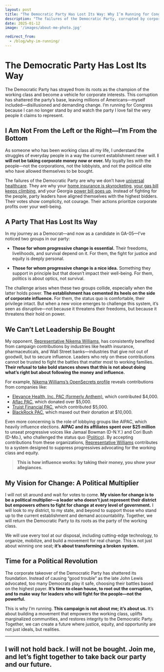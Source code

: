 ```yaml
---
layout: post
title: "The Democratic Party Has Lost Its Way: Why I’m Running for Congress"
description: "The failures of the Democratic Party, corrupted by corporate influence, have pushed me to fight for its return to its roots."
date: 2025-01-12
image: '/images/about-me-photo.jpg'

redirect_from:
  - /blog/why-im-running/
---
```


# The Democratic Party Has Lost Its Way

The Democratic Party has strayed from its roots as the champion of the working class and become a vehicle for corporate interests. This corruption has shattered the party’s base, leaving millions of Americans—myself included—disillusioned and demanding change. I’m running for Congress because I can no longer stand by and watch the party I love fail the very people it claims to represent.

## I Am Not From the Left or the Right—I’m From the Bottom

As someone who has been working class all my life, I understand the struggles of everyday people in a way the current establishment never will. **I will not be taking corporate money now or ever.** My loyalty lies with the people—not the corporations, not the lobbyists, and not the political elite who have allowed themselves to be bought.

The failures of the Democratic Party are why we don’t have [universal healthcare](https://www.fec.gov/data/receipts/?cycle=2024&data_type=processed&committee_id=C00752584&contributor_name=C00197228&two_year_transaction_period=2024&line_number=F3-11C). They are why your [home insurance is skyrocketing](https://www.fec.gov/data/receipts/?cycle=2024&data_type=processed&committee_id=C00752584&contributor_name=C00040253&two_year_transaction_period=2024&line_number=F3-11C), [your gas bill keeps climbing](https://www.fec.gov/data/receipts/?cycle=2024&data_type=processed&committee_id=C00752584&contributor_name=gas&two_year_transaction_period=2024&line_number=F3-11C), and your Georgia [power bill goes up](https://www.fec.gov/data/receipts/?cycle=2024&data_type=processed&committee_id=C00752584&contributor_name=C00119776&two_year_transaction_period=2024&line_number=F3-11C). Instead of fighting for the people, party leaders have aligned themselves with the highest bidders. Their votes show complicity, not courage. Their actions prioritize corporate profits over your well-being.

## A Party That Has Lost Its Way

In my journey as a Democrat—and now as a candidate in GA-05—I’ve noticed two groups in our party:

- **Those for whom progressive change is essential.** Their freedoms, livelihoods, and survival depend on it. For them, the fight for justice and equity is deeply personal.

- **Those for whom progressive change is a nice idea.** Something they support in principle but that doesn’t impact their well-being. For them, politics is about optics, not survival.

The challenge arises when these two groups collide, especially when the latter holds power. **The establishment has cemented its heels on the side of corporate influence.** For them, the status quo is comfortable, their privilege intact. But when a new voice emerges to challenge this system, it’s seen as disruptive—not because it threatens their freedoms, but because it threatens their hold on power.

## We Can’t Let Leadership Be Bought

My opponent, [Representative Nikema Williams](https://www.opensecrets.org/members-of-congress/nikema-williams/summary?cid=N00047361), has consistently benefited from campaign contributions by industries like health insurance, pharmaceuticals, and Wall Street banks—industries that give not out of goodwill, but to secure influence. Leaders who rely on these contributions cannot be trusted to fight the battles that matter most to working families. **Their refusal to take bold stances shows that this is not about doing what’s right but about following the money and influence.**

For example, [Nikema Williams’s OpenSecrets profile](https://www.opensecrets.org/members-of-congress/nikema-williams/summary?cid=N00047361) reveals contributions from companies like:

- [Elevance Health, Inc. PAC (formerly Anthem)](https://www.fec.gov/data/receipts/?cycle=2024&data_type=processed&committee_id=C00752584&contributor_name=C00197228&two_year_transaction_period=2024&line_number=F3-11C), which contributed $4,000.
- [Aflac PAC](https://www.fec.gov/data/receipts/?cycle=2024&data_type=processed&committee_id=C00752584&contributor_name=C00034157&two_year_transaction_period=2024&line_number=F3-11C), which donated over $5,000.
- [Truist Financial PAC](https://www.fec.gov/data/receipts/?cycle=2024&data_type=processed&committee_id=C00752584&contributor_name=C00386524&two_year_transaction_period=2024&line_number=F3-11C), which contributed $5,000.
- [BlackRock PAC](https://www.fec.gov/data/receipts/?cycle=2024&data_type=processed&committee_id=C00752584&contributor_name=C00479246&two_year_transaction_period=2024&line_number=F3-11C), which maxed out their donation at $10,000.

Even more concerning is the role of lobbying groups like AIPAC, which heavily influence elections. **AIPAC and its affiliates spent over $25 million** to unseat progressive voices like Jamaal Bowman (D-N.Y.) and Cori Bush (D-Mo.), who challenged the status quo ([Politico](https://www.politico.com/news/2024/08/13/progressives-aipac-elections-threat-00173709)). By accepting contributions from these organizations, [Representative Williams](https://www.opensecrets.org/members-of-congress/nikema-williams/summary?cid=N00047361) contributes to a system designed to suppress progressives advocating for the working class and equity.

> **This is how influence works: by taking their money, you show your allegiances.**

## My Vision for Change: A Political Multiplier

I will not sit around and wait for votes to come. **My vision for change is to be a political multiplier—a leader who doesn’t just represent their district but empowers others to fight for change at every level of government.** I will look to my district, to my state, and beyond to support those who stand up to the current establishment and demand accountability. Together, we will return the Democratic Party to its roots as the party of the working class.

We will use every tool at our disposal, including cutting-edge technology, to organize, mobilize, and build a movement for real change. This is not just about winning one seat; **it’s about transforming a broken system.**

## Time for a Political Revolution

The corporate takeover of the Democratic Party has shattered its foundation. Instead of causing “good trouble” as the late John Lewis advocated, too many Democrats play it safe, choosing their battles based on the highest payer. **It’s time to clean house, to root out the corruption, and to make way for leaders who will fight for the people—not the powerful.**

This is why I’m running. **This campaign is not about me; it’s about us.** It’s about building a movement that empowers the working class, uplifts marginalized communities, and restores integrity to the Democratic Party. Together, we can create a future where justice, equity, and opportunity are not just ideals, but realities.

---

## **I will not hold back. I will not be bought. Join me, and let’s fight together to take back our party and our future.**